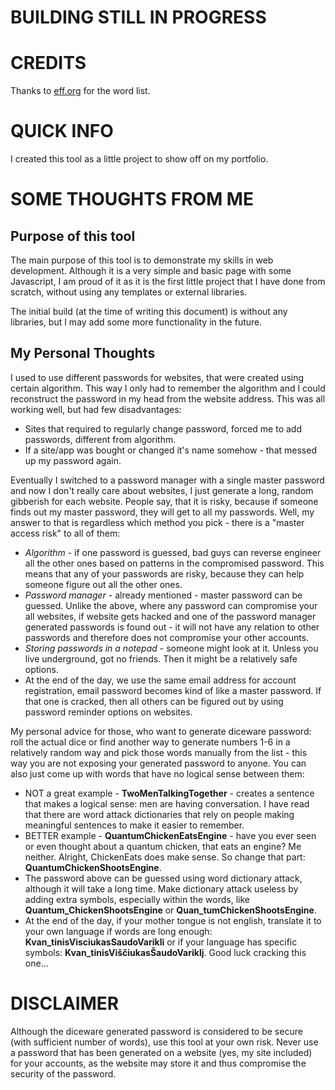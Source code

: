# BUILDING STILL IN PROGRESS

# CREDITS

Thanks to [eff.org](https://www.eff.org/deeplinks/2016/07/new-wordlists-random-passphrases) for the word list.

# QUICK INFO
I created this tool as a little project to show off on my portfolio.

# SOME THOUGHTS FROM ME

## Purpose of this tool
The main purpose of this tool is to demonstrate my skills in web development. Although it is a very simple and basic page with some Javascript, I am proud of it as it is the first little project that I have done from scratch, without using any templates or external libraries.

The initial build (at the time of writing this document) is without any libraries, but I may add some more functionality in the future.

## My Personal Thoughts
I used to use different passwords for websites, that were created using certain algorithm. This way I only had to remember the algorithm and I could reconstruct the password in my head from the website address. This was all working well, but had few disadvantages:
* Sites that required to regularly change password, forced me to add passwords, different from algorithm.
* If a site/app was bought or changed it's name somehow - that messed up my password again.

Eventually I switched to a password manager with a single master password and now I don't really care about websites, I just generate a long, random gibberish for each website. People say, that it is risky, because if someone finds out my master password, they will get to all my passwords. Well, my answer to that is regardless which method you pick - there is a "master access risk" to all of them:
* *Algorithm* - if one password is guessed, bad guys can reverse engineer all the other ones based on patterns in the compromised password. This means that any of your passwords are risky, because they can help someone figure out all the other ones.
* *Password manager* - already mentioned - master password can be guessed. Unlike the above, where any password can compromise your all websites, if website gets hacked and one of the password manager generated passwords is found out - it will not have any relation to other passwords and therefore does not compromise your other accounts.
* *Storing passwords in a notepad* - someone might look at it. Unless you live underground, got no friends. Then it might be a relatively safe options.
* At the end of the day, we use the same email address for account registration, email password becomes kind of like a master password. If that one is cracked, then all others can be figured out by using password reminder options on websites.

My personal advice for those, who want to generate diceware password: roll the actual dice or find another way to generate numbers 1-6 in a relatively random way and pick those words manually from the list - this way you are not exposing your generated password to anyone. You can also just come up with words that have no logical sense between them:
* NOT a great example - **TwoMenTalkingTogether** - creates a sentence that makes a logical sense: men are having conversation. I have read that there are word attack dictionaries that rely on people making meaningful sentences to make it easier to remember.
* BETTER example - **QuantumChickenEatsEngine** - have you ever seen or even thought about a quantum chicken, that eats an engine? Me neither. Alright, ChickenEats does make sense. So change that part: **QuantumChickenShootsEngine**.
* The password above can be guessed using word dictionary attack, although it will take a long time. Make dictionary attack useless by adding extra symbols, especially within the words, like **Quantum_ChickenShootsEngine** or **Quan_tumChickenShootsEngine**.
* At the end of the day, if your mother tongue is not english, translate it to your own language if words are long enough: **Kvan_tinisVisciukasSaudoVarikli** or if your language has specific symbols: **Kvan_tinisViščiukasŠaudoVariklį**. Good luck cracking this one...

# DISCLAIMER
Although the diceware generated password is considered to be secure (with sufficient number of words), use this tool at your own risk. Never use a password that has been generated on a website (yes, my site included) for your accounts, as the website may store it and thus compromise the security of the password.
